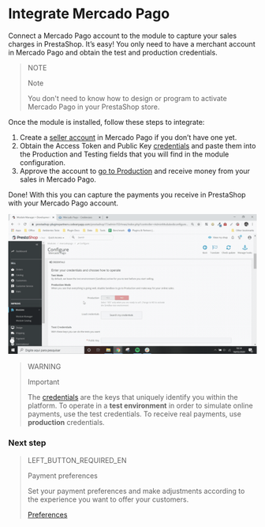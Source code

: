 # Integrate Mercado Pago

Connect a Mercado Pago account to the module to capture your sales charges in PrestaShop. It’s easy! You only need to have a merchant account in Mercado Pago and obtain the test and production credentials.

> NOTE
>
> Note
>
> You don't need to know how to design or program to activate Mercado Pago in your PrestaShop store.

Once the module is installed, follow these steps to integrate:

1. Create a [seller account](https://www.mercadopago.com.ar/registration-company?confirmation_url=https%3A%2F%2Fwww.mercadopago.com.ar%2Fcomo-cobrar)  in Mercado Pago if you don’t have one yet.
2. Obtain the Access Token and Public Key [credentials](https://www.mercadopago[FAKER][URL][DOMAIN]/developers/en/guides/resources/credentials) and paste them into the Production and Testing fields that you will find in the module configuration.
3. Approve the account to [go to Production](https://www.mercadopago[FAKER][URL][DOMAIN]/developers/en/guides/online-payments/checkout-api/goto-production) and receive money from your sales in Mercado Pago.

Done! With this you can capture the payments you receive in PrestaShop with your Mercado Pago account.

![Credentials flow](/images/prestashop/integration_en.gif)

> WARNING
>
> Important
>
> The [credentials](https://www.mercadopago[FAKER][URL][DOMAIN]/developers/en/guides/resources/credentials) are the keys that uniquely identify you within the platform. To operate in a **test environment** in order to simulate online payments, use the test credentials. To receive real payments, use **production** credentials.

### Next step

> LEFT_BUTTON_REQUIRED_EN
>
> Payment preferences
>
> Set your payment preferences and make adjustments according to the experience you want to offer your customers.
>
>
> [Preferences](https://www.mercadopago[FAKER][URL][DOMAIN]/developers/en/guides/plugins/prestashop/preferences)